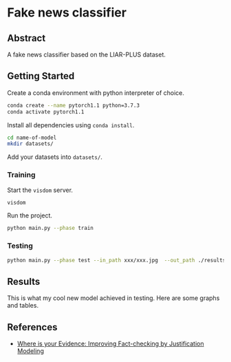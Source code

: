 # Fake news classifier

## Abstract

A fake news classifier based on the LIAR-PLUS dataset.

## Getting Started

Create a conda environment with python interpreter of choice.
```bash
conda create --name pytorch1.1 python=3.7.3
conda activate pytorch1.1
```
Install all dependencies using `conda install`.

```bash
cd name-of-model
mkdir datasets/
```
Add your datasets into `datasets/`.

### Training

Start the `visdom` server.  
```bash
visdom
```

Run the project.  

```bash
python main.py --phase train
```

### Testing

```bash
python main.py --phase test --in_path xxx/xxx.jpg  --out_path ./results/
```

## Results

This is what my cool new model achieved in testing.
Here are some graphs and tables.

## References

* [Where is your Evidence: Improving Fact-checking by Justification Modeling](https://aclweb.org/anthology/W18-5513)
